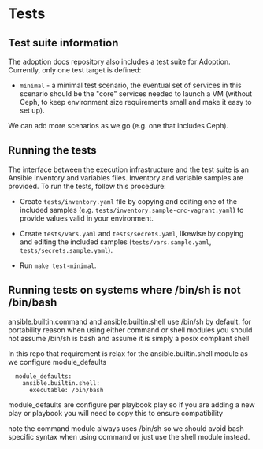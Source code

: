 Tests
=====

## Test suite information

The adoption docs repository also includes a test suite for Adoption.
Currently, only one test target is defined:

* `minimal` - a minimal test scenario, the eventual set of services in
  this scenario should be the "core" services needed to launch a VM
  (without Ceph, to keep environment size requirements small and make
  it easy to set up).

We can add more scenarios as we go (e.g. one that includes Ceph).


## Running the tests

The interface between the execution infrastructure and the test suite
is an Ansible inventory and variables files. Inventory and variable
samples are provided. To run the tests, follow this procedure:

* Create `tests/inventory.yaml` file by copying and editing one of the
  included samples (e.g. `tests/inventory.sample-crc-vagrant.yaml`) to
  provide values valid in your environment.

* Create `tests/vars.yaml` and `tests/secrets.yaml`, likewise by
  copying and editing the included samples (`tests/vars.sample.yaml`,
  `tests/secrets.sample.yaml`).

* Run `make test-minimal`.


## Running tests on systems where /bin/sh is not /bin/bash

ansible.builtin.command and ansible.builtin.shell use /bin/sh by default.
for portability reason when using either command or shell modules you should
not assume /bin/sh is bash and assume it is simply a posix compliant shell

In this repo that requirement is relax for the ansible.builtin.shell
module as we configure module_defaults

```
  module_defaults:
    ansible.builtin.shell:
      executable: /bin/bash
```

module_defaults are configure per playbook play so if you are adding a new
play or playbook you will need to copy this to ensure compatibility

note the command module always uses /bin/sh so we should avoid bash specific
syntax when using command or just use the shell module instead.
